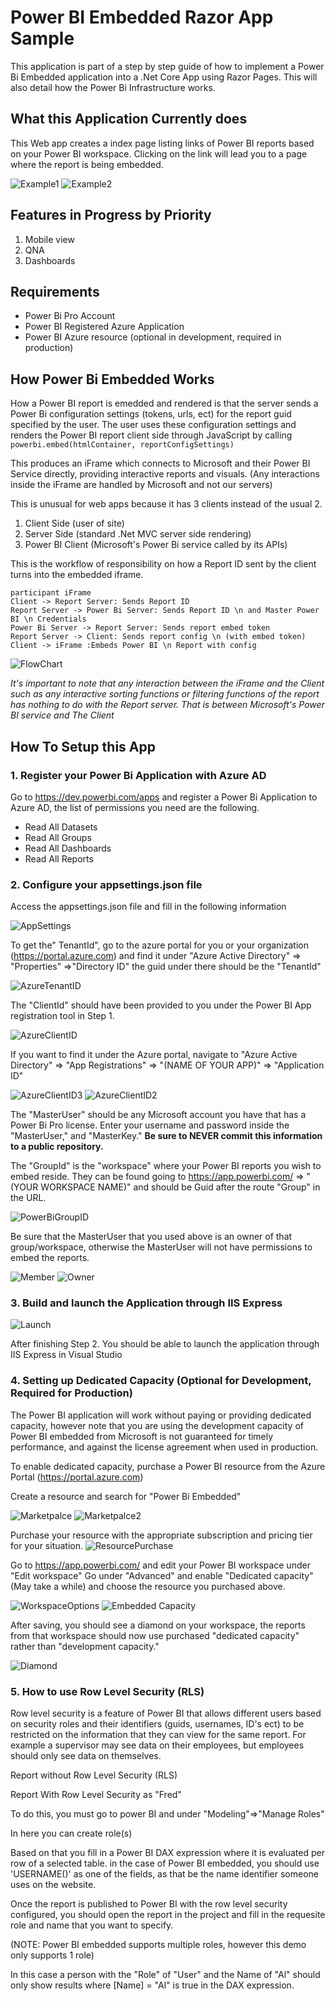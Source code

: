 # Power BI Embedded Razor App Sample

This application is part of a step by step guide of how to implement a Power Bi Embedded application into a .Net Core App using Razor Pages. This will also detail how the Power Bi Infrastructure works.

## What this Application Currently does

This Web app creates a index page listing links of Power BI reports based on your Power BI workspace. Clicking on the link will lead you to a page where the report is being embedded.

![Example1](https://raw.githubusercontent.com/BaakWu/PowerBiRazorApp/master/ReadmeImages/Example1.png)
![Example2](https://raw.githubusercontent.com/BaakWu/PowerBiRazorApp/master/ReadmeImages/Example2.png)

## Features in Progress by Priority 
 1. Mobile view
 2. QNA
 3. Dashboards

## Requirements
 - Power Bi Pro Account
 - Power BI Registered Azure Application
 - Power BI Azure resource (optional in development, required in production)

## How Power Bi Embedded Works

How a Power BI report is emedded and rendered is that the server sends a Power Bi configuration settings (tokens, urls, ect) for the report guid specified by the user. The user uses these configuration settings and renders the Power BI report client side through JavaScript by calling `powerbi.embed(htmlContainer, reportConfigSettings)`

This produces an iFrame which connects to Microsoft and their Power BI Service directly, providing interactive reports and visuals. (Any interactions inside the iFrame are handled by Microsoft and not our servers)

This is unusual for web apps because it has 3 clients instead of the usual 2.

1.  Client Side (user of site)
2.  Server Side (standard .Net MVC server side rendering)
3.  Power BI Client (Microsoft's Power Bi service called by its APIs)

This is the workflow of responsibility on how a Report ID sent by the client turns into the embedded iframe.

``` js-sequence
participant iFrame
Client -> Report Server: Sends Report ID
Report Server -> Power Bi Server: Sends Report ID \n and Master Power BI \n Credentials
Power Bi Server -> Report Server: Sends report embed token
Report Server -> Client: Sends report config \n (with embed token)
Client -> iFrame :Embeds Power BI \n Report with config
```

![FlowChart](https://raw.githubusercontent.com/BaakWu/PowerBiRazorApp/master/ReadmeImages/ReportFlowChart.png)
	
_It's important to note that any interaction between the iFrame and the Client such as any interactive sorting functions or filtering functions of the report has nothing to do with the Report server. That is between Microsoft's Power BI service and The Client_

## How To Setup this App

### 1. Register your Power Bi Application with Azure AD
Go to https://dev.powerbi.com/apps and register a Power Bi Application to Azure AD, the list of permissions you need are the following.

 - Read All Datasets
 - Read All Groups
 - Read All Dashboards
 - Read All Reports

### 2. Configure your appsettings.json file 

Access the appsettings.json file and fill in the following information

![AppSettings](https://raw.githubusercontent.com/BaakWu/PowerBiRazorApp/master/ReadmeImages/AppSettingsRequirements.png)

To get the" TenantId", go to the azure portal for you or your organization (https://portal.azure.com) and find it under "Azure Active Directory" => "Properties" =>"Directory ID" the guid under there should be the "TenantId" 

![AzureTenantID](https://raw.githubusercontent.com/BaakWu/PowerBiRazorApp/master/ReadmeImages/AzureTenantID.png)

The "ClientId" should have been provided to you under the Power BI App registration tool in Step 1.
 
![AzureClientID](https://raw.githubusercontent.com/BaakWu/PowerBiRazorApp/master/ReadmeImages/AzureClientID.png)

If you want to find it under the Azure portal, navigate to "Azure Active Directory" => "App Registrations" => "(NAME OF YOUR APP)" => "Application ID"

![AzureClientID3](https://raw.githubusercontent.com/BaakWu/PowerBiRazorApp/master/ReadmeImages/AzureClientID3.png)
![AzureClientID2](https://raw.githubusercontent.com/BaakWu/PowerBiRazorApp/master/ReadmeImages/AzureClientID2.png)

The "MasterUser" should be any Microsoft account you have that has a Power Bi Pro license. Enter your username and password inside the "MasterUser," and "MasterKey." **Be sure to NEVER commit this information to a public repository.**

The "GroupId" is the "workspace" where your Power BI reports you wish to embed reside. They can be found going to https://app.powerbi.com/ => "(YOUR WORKSPACE NAME)" and should be Guid after the route "Group" in the URL.

![PowerBiGroupID](https://raw.githubusercontent.com/BaakWu/PowerBiRazorApp/master/ReadmeImages/PowerBIGroup.png)

Be sure that the MasterUser that you used above is an owner of that group/workspace, otherwise the MasterUser will not have permissions to embed the reports.

![Member](https://raw.githubusercontent.com/BaakWu/PowerBiRazorApp/master/ReadmeImages/member.png)
![Owner](https://raw.githubusercontent.com/BaakWu/PowerBiRazorApp/master/ReadmeImages/PowerBIOwner.png)

### 3. Build and launch the Application through IIS Express

![Launch](https://raw.githubusercontent.com/BaakWu/PowerBiRazorApp/master/ReadmeImages/LaunchApp.png)

After finishing Step 2. You should be able to launch the application through IIS Express in Visual Studio

### 4. Setting up Dedicated Capacity (Optional for Development, Required for Production)

The Power BI application will work without paying or providing dedicated capacity, however note that you are using the development capacity of Power BI embedded from Microsoft is not guaranteed for timely performance, and against the license agreement when used in production. 

To enable dedicated capacity, purchase a Power BI resource from the Azure Portal (https://portal.azure.com)

Create a resource and search for "Power Bi Embedded"

![Marketpalce](https://raw.githubusercontent.com/BaakWu/PowerBiRazorApp/master/ReadmeImages/AzureMarketPlace.png)
![Marketpalce2](https://raw.githubusercontent.com/BaakWu/PowerBiRazorApp/master/ReadmeImages/AzureMarketPlace2.png)

Purchase your resource with the appropriate subscription and pricing tier for your situation.
![ResourcePurchase](https://raw.githubusercontent.com/BaakWu/PowerBiRazorApp/master/ReadmeImages/ResourcePurchase.png)


Go to https://app.powerbi.com/ and edit your Power BI workspace under "Edit workspace"
Go under "Advanced" and enable "Dedicated capacity" (May take a while) and choose the resource you purchased above.

![WorkspaceOptions](https://raw.githubusercontent.com/BaakWu/PowerBiRazorApp/master/ReadmeImages/WorkspaceOptions.png)
![Embedded Capacity](https://raw.githubusercontent.com/BaakWu/PowerBiRazorApp/master/ReadmeImages/EnableEmbeddedCapacity.png)


After saving, you should see a diamond on your workspace, the reports from that workspace should now use purchased "dedicated capacity" rather than "development capacity."

![Diamond](https://raw.githubusercontent.com/BaakWu/PowerBiRazorApp/master/ReadmeImages/EmbeddedDiamond.png)

### 5. How to use Row Level Security (RLS)

Row level security is a feature of Power BI that allows different users based on security roles and their identifiers (guids, usernames, ID's ect) to be restricted on the information that they can view for the same report. For example a supervisor may see data on their employees, but employees should only see data on themselves. 

Report without Row Level Security (RLS)

Report With Row Level Security as "Fred"

To do this, you must go to power BI and under "Modeling"=>"Manage Roles"

In here you can create role(s)

Based on that you fill in a Power BI DAX expression where it is evaluated per row of a selected table. in the case of Power BI embedded, you should use 'USERNAME()' as one of the fields, as that be the name identifier someone uses on the website.

Once the report is published to Power BI with the row level security configured, you should open the report in the project and fill in the requesite role and name that you want to specify. 

(NOTE: Power BI embedded supports multiple roles, however this demo only supports 1 role)

In this case a person with the "Role" of "User" and the Name of "Al" should only show results where [Name] = "Al" is true in the DAX expression.


